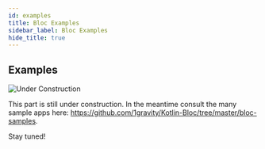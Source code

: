 ```yaml
---
id: examples
title: Bloc Examples
sidebar_label: Bloc Examples
hide_title: true
---
```


## Examples

![Under Construction](https://thumbs.dreamstime.com/b/under-construction-10012274.jpg)

This part is still under construction. In the meantime consult the many sample apps here: https://github.com/1gravity/Kotlin-Bloc/tree/master/bloc-samples.

Stay tuned!
